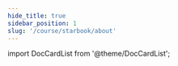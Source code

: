 ```yaml
---
hide_title: true
sidebar_position: 1
slug: '/course/starbook/about'
---
```







import DocCardList from '@theme/DocCardList';

<DocCardList />










